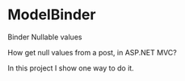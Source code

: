 # ModelBinder
Binder Nullable values

How get null values from a post, in ASP.NET MVC?

In this project I show one way to do it.
